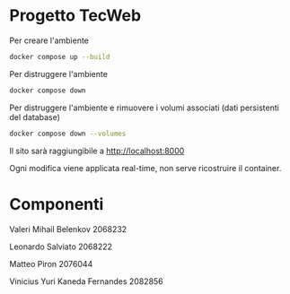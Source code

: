 # Progetto TecWeb

Per creare l'ambiente
```bash
docker compose up --build
```

Per distruggere l'ambiente
```bash
docker compose down
```

Per distruggere l'ambiente e rimuovere i volumi associati (dati persistenti del database)
```bash
docker compose down --volumes
```

Il sito sarà raggiungibile a [http://localhost:8000](http://localhost:8000)

Ogni modifica viene applicata real-time, non serve ricostruire il container.

# Componenti

Valeri Mihail Belenkov 2068232

Leonardo Salviato 2068222

Matteo Piron 2076044

Vinicius Yuri Kaneda Fernandes 2082856
